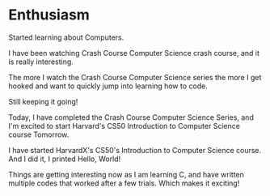 # Enthusiasm
Started learning about Computers.

I have been watching Crash Course Computer Science crash course, and it is really interesting.

The more I watch the Crash Course Computer Science series the more I get hooked and want to quickly jump into learning how to code.

Still keeping it going!

Today, I have completed the Crash Course Computer Science Series, and I'm excited to start Harvard's CS50 Introduction to Computer Science course Tomorrow.

I have started HarvardX's CS50's Introduction to Computer Science course. And I did it, I printed Hello, World!

Things are getting interesting now as I am learning C, and have written multiple codes that worked after a few trials. Which makes it exciting!
